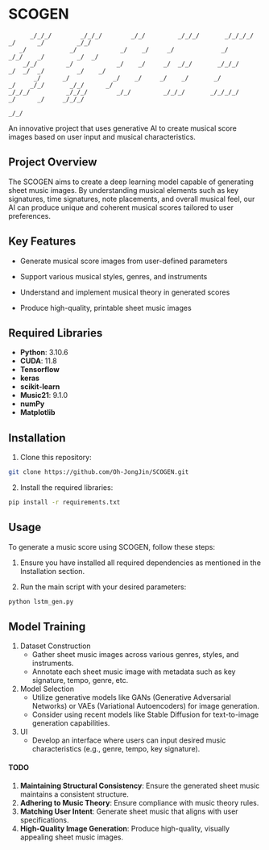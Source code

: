 # SCOGEN
```
      _/_/_/        _/_/_/        _/_/         _/_/_/       _/_/_/_/       _/      _/         _/_/
   _/            _/            _/    _/     _/             _/             _/_/    _/         _/  _/
    _/_/        _/            _/    _/     _/  _/_/       _/_/_/         _/  _/  _/         _/    _/
       _/      _/            _/    _/     _/    _/       _/             _/    _/_/       _/_/      _/
_/_/_/          _/_/_/        _/_/         _/_/_/       _/_/_/_/       _/      _/     _/_/_/
                                                                                      _/_/
```
An innovative project that uses generative AI to create musical score images based on user input and musical characteristics.



## Project Overview

The SCOGEN aims to create a deep learning model capable of generating sheet music images. By understanding musical elements such as key signatures, time signatures, note placements, and overall musical feel, our AI can produce unique and coherent musical scores tailored to user preferences.



## Key Features

- Generate musical score images from user-defined parameters 

- Support various musical styles, genres, and instruments 
- Understand and implement musical theory in generated scores
- Produce high-quality, printable sheet music images



## Required Libraries

- **Python**: 3.10.6
- **CUDA**: 11.8
- **Tensorflow**
- **keras**
- **scikit-learn**
- **Music21**: 9.1.0
- **numPy**
- **Matplotlib**



## Installation

1. Clone this repository:
   
```bash
git clone https://github.com/Oh-JongJin/SCOGEN.git
```

2. Install the required libraries:

  ```bash
  pip install -r requirements.txt
  ```



## Usage

To generate a music score using SCOGEN, follow these steps: 

1. Ensure you have installed all required dependencies as mentioned in the Installation section. 



2. Run the main script with your desired parameters:

```bash
python lstm_gen.py
```





## Model Training

1. Dataset Construction
   - Gather sheet music images across various genres, styles, and instruments.
   - Annotate each sheet music image with metadata such as key signature, tempo, genre, etc.
2. Model Selection
   - Utilize generative models like GANs (Generative Adversarial Networks) or VAEs (Variational Autoencoders) for image generation.
   - Consider using recent models like Stable Diffusion for text-to-image generation capabilities.
3. UI
   - Develop an interface where users can input desired music characteristics (e.g., genre, tempo, key signature).



#### TODO

1. **Maintaining Structural Consistency**: Ensure the generated sheet music maintains a consistent structure.
2. **Adhering to Music Theory**: Ensure compliance with music theory rules.
3. **Matching User Intent**: Generate sheet music that aligns with user specifications.
4. **High-Quality Image Generation**: Produce high-quality, visually appealing sheet music images.


